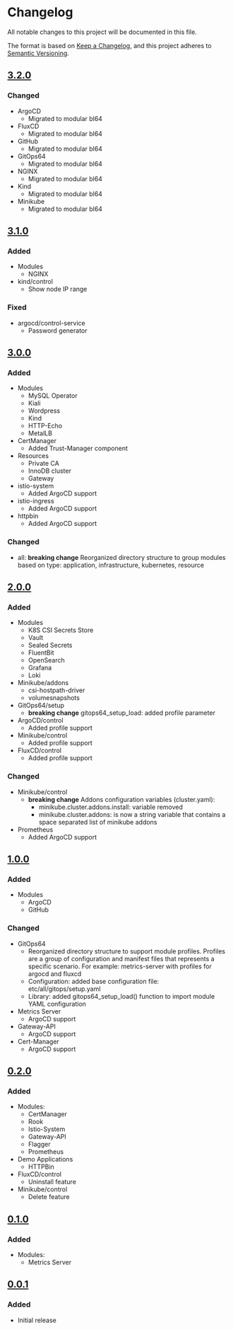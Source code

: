 # Changelog

All notable changes to this project will be documented in this file.

The format is based on [Keep a Changelog](https://keepachangelog.com/en/1.0.0/),
and this project adheres to [Semantic Versioning](https://semver.org/spec/v2.0.0.html).

## [3.2.0]

### Changed

- ArgoCD
  - Migrated to modular bl64
- FluxCD
  - Migrated to modular bl64
- GitHub
  - Migrated to modular bl64
- GitOps64
  - Migrated to modular bl64
- NGINX
  - Migrated to modular bl64
- Kind
  - Migrated to modular bl64
- Minikube
  - Migrated to modular bl64

## [3.1.0]

### Added

- Modules
  - NGINX
- kind/control
  - Show node IP range

### Fixed

- argocd/control-service
  - Password generator

## [3.0.0]

### Added

- Modules
  - MySQL Operator
  - Kiali
  - Wordpress
  - Kind
  - HTTP-Echo
  - MetalLB
- CertManager
  - Added Trust-Manager component
- Resources
  - Private CA
  - InnoDB cluster
  - Gateway
- istio-system
  - Added ArgoCD support
- istio-ingress
  - Added ArgoCD support
- httpbin
  - Added ArgoCD support

### Changed

- all: **breaking change** Reorganized directory structure to group modules based on type: application, infrastructure, kubernetes, resource

## [2.0.0]

### Added

- Modules
  - K8S CSI Secrets Store
  - Vault
  - Sealed Secrets
  - FluentBit
  - OpenSearch
  - Grafana
  - Loki
- Minikube/addons
  - csi-hostpath-driver
  - volumesnapshots
- GitOps64/setup
  - **breaking change** gitops64_setup_load: added profile parameter
- ArgoCD/control
  - Added profile support
- Minikube/control
  - Added profile support
- FluxCD/control
  - Added profile support

### Changed

- Minikube/control
  - **breaking change** Addons configuration variables (cluster.yaml):
    - minikube.cluster.addons.install: variable removed
    - minikube.cluster.addons: is now a string variable that contains a space separated list of minikube addons
- Prometheus
  - Added ArgoCD support

## [1.0.0]

### Added

- Modules
  - ArgoCD
  - GitHub

### Changed

- GitOps64
  - Reorganized directory structure to support module profiles. Profiles are a group of configuration and manifest files that represents a specific scenario. For example: metrics-server with profiles for argocd and fluxcd
  - Configuration: added base configuration file: etc/all/gitops/setup.yaml
  - Library: added gitops64_setup_load() function to import module YAML configuration
- Metrics Server
  - ArgoCD support
- Gateway-API
  - ArgoCD support
- Cert-Manager
  - ArgoCD support

## [0.2.0]

### Added

- Modules:
  - CertManager
  - Rook
  - Istio-System
  - Gateway-API
  - Flagger
  - Prometheus
- Demo Applications
  - HTTPBin
- FluxCD/control
  - Uninstall feature
- Minikube/control
  - Delete feature

## [0.1.0]

### Added

- Modules:
  - Metrics Server

## [0.0.1]

### Added

- Initial release

[3.2.0]: https://github.com/automation64/gitops64/compare/3.1.0...3.2.0
[3.1.0]: https://github.com/automation64/gitops64/compare/3.0.0...3.1.0
[3.0.0]: https://github.com/automation64/gitops64/compare/2.0.0...3.0.0
[2.0.0]: https://github.com/automation64/gitops64/compare/1.0.0...2.0.0
[1.0.0]: https://github.com/automation64/gitops64/compare/0.2.0...1.0.0
[0.2.0]: https://github.com/automation64/gitops64/compare/0.1.0...0.2.0
[0.1.0]: https://github.com/automation64/gitops64/compare/0.0.1...0.1.0
[0.0.1]: https://github.com/automation64/gitops64/releases/tag/0.0.1

